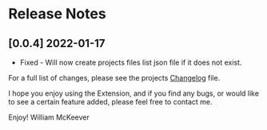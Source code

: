 # Release Notes

## [0.0.4] 2022-01-17
- Fixed - Will now create projects files list json file if it does not exist.


For a full list of changes, please see the projects [Changelog](CHANGELOG.md) file.

I hope you enjoy using the Extension, and if you find any bugs, or would like to see a certain feature added, please feel free to contact me.

Enjoy! William McKeever
